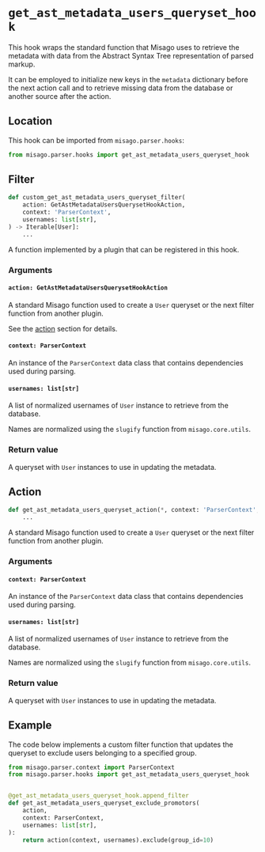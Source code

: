 # `get_ast_metadata_users_queryset_hook`

This hook wraps the standard function that Misago uses to retrieve the metadata with data from the Abstract Syntax Tree representation of parsed markup.

It can be employed to initialize new keys in the `metadata` dictionary before the next action call and to retrieve missing data from the database or another source after the action.


## Location

This hook can be imported from `misago.parser.hooks`:

```python
from misago.parser.hooks import get_ast_metadata_users_queryset_hook
```


## Filter

```python
def custom_get_ast_metadata_users_queryset_filter(
    action: GetAstMetadataUsersQuerysetHookAction,
    context: 'ParserContext',
    usernames: list[str],
) -> Iterable[User]:
    ...
```

A function implemented by a plugin that can be registered in this hook.


### Arguments

#### `action: GetAstMetadataUsersQuerysetHookAction`

A standard Misago function used to create a `User` queryset or the next filter function from another plugin.

See the [action](#action) section for details.


#### `context: ParserContext`

An instance of the `ParserContext` data class that contains dependencies used during parsing.


#### `usernames: list[str]`

A list of normalized usernames of `User` instance to retrieve from the database.

Names are normalized using the `slugify` function from `misago.core.utils`.


### Return value

A queryset with `User` instances to use in updating the metadata.


## Action

```python
def get_ast_metadata_users_queryset_action(*, context: 'ParserContext', usernames: list[str]) -> Iterable[User]:
    ...
```

A standard Misago function used to create a `User` queryset or the next filter function from another plugin.


### Arguments

#### `context: ParserContext`

An instance of the `ParserContext` data class that contains dependencies used during parsing.


#### `usernames: list[str]`

A list of normalized usernames of `User` instance to retrieve from the database.

Names are normalized using the `slugify` function from `misago.core.utils`.


### Return value

A queryset with `User` instances to use in updating the metadata.


## Example

The code below implements a custom filter function that updates the queryset to exclude users belonging to a specified group.

```python
from misago.parser.context import ParserContext
from misago.parser.hooks import get_ast_metadata_users_queryset_hook


@get_ast_metadata_users_queryset_hook.append_filter
def get_ast_metadata_users_queryset_exclude_promotors(
    action,
    context: ParserContext,
    usernames: list[str],
):
    return action(context, usernames).exclude(group_id=10)
```